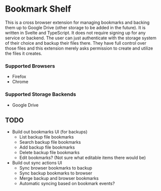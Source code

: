 # Bookmark Shelf

This is a cross browser extension for managing bookmarks and backing them up to Google Drive (other storage to be added in the future). It is written in Svelte and TypeScript. It does not require signing up for any service or backend. The user can just authenticate with the storage system of their choice and backup their files there. They have full control over those files and this extension merely asks permission to create and utilize the files it creates.

### Supported Browsers

- Firefox
- Chrome

### Supported Storage Backends

- Google Drive

## TODO

- Build out bookmarks UI (for backups)
  - List backup file bookmarks
  - Search backup file bookmarks
  - Add backup file bookmarks
  - Delete backup file bookmarks
  - Edit bookmarks? (Not sure what editable items there would be)
- Build out sync actions UI
  - Sync browser bookmarks to backup
  - Sync backup bookmarks to browser
  - Merge backup and browser bookmarks
  - Automatic syncing based on bookmark events?
